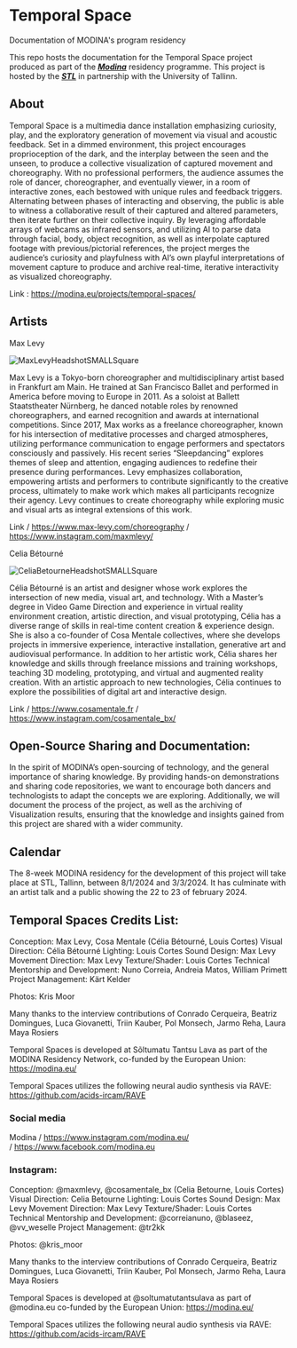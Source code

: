 # Temporal Space
Documentation of MODINA's program residency

This repo hosts the documentation for the Temporal Space project produced as part of the ***[Modina](https://modina.eu/about/)*** residency programme. This project is hosted by the ***[STL](https://www.stl.ee/)*** in partnership with the University of Tallinn.


## About

Temporal Space is a multimedia dance installation emphasizing curiosity, play, and the exploratory generation of movement via visual and acoustic feedback. Set in a dimmed environment, this project encourages proprioception of the dark, and the interplay between the seen and the unseen, to produce a collective visualization of captured movement and choreography. With no professional performers, the audience assumes the role of dancer, choreographer, and eventually viewer, in a room of interactive zones, each bestowed with unique rules and feedback triggers. Alternating between phases of interacting and observing, the public is able to witness a collaborative result of their captured and altered parameters, then iterate further on their collective inquiry. By leveraging affordable arrays of webcams as infrared sensors, and utilizing AI to parse data through facial, body, object recognition, as well as interpolate captured footage with previous/pictorial references, the project merges the audience’s curiosity and playfulness with AI’s own playful interpretations of movement capture to produce and archive real-time, iterative interactivity as visualized choreography. 

Link : <https://modina.eu/projects/temporal-spaces/> 

## Artists
Max Levy

![MaxLevyHeadshotSMALLSquare](https://github.com/Cosamentale/TemporalSpace_Documentation/assets/83541800/d5f39492-e0dc-4738-bd4a-76dc2620555c)

Max Levy is a Tokyo-born choreographer and multidisciplinary artist based in Frankfurt am Main. He trained at San Francisco Ballet and performed in America before moving to Europe in 2011. As a soloist at Ballett Staatstheater Nürnberg, he danced notable roles by renowned choreographers, and earned recognition and awards at international competitions. Since 2017, Max works as a freelance choreographer, known for his intersection of meditative processes and charged atmospheres, utilizing performance communication to engage performers and spectators consciously and passively. His recent series “Sleepdancing” explores themes of sleep and attention, engaging audiences to redefine their presence during performances. Levy emphasizes collaboration, empowering artists and performers to contribute significantly to the creative process, ultimately to make work which makes all participants recognize their agency. Levy continues to create choreography while exploring music and visual arts as integral extensions of this work.

Link / <https://www.max-levy.com/choreography> 
/ <https://www.instagram.com/maxmlevy/>

Celia Bétourné

![CeliaBetourneHeadshotSMALLSquare](https://github.com/Cosamentale/TemporalSpace_Documentation/assets/83541800/4e6260cd-2e75-47c5-9886-9a83704d56c2)

Célia Bétourné is an artist and designer whose work explores the intersection of new media, visual art, and technology. With a Master’s degree in Video Game Direction and experience in virtual reality environment creation, artistic direction, and visual prototyping, Célia has a diverse range of skills in real-time content creation & experience design. She is also a co-founder of Cosa Mentale collectives, where she develops projects in immersive experience, interactive installation, generative art and audiovisual performance. In addition to her artistic work, Célia shares her knowledge and skills through freelance missions and training workshops, teaching 3D modeling, prototyping, and virtual and augmented reality creation. With an artistic approach to new technologies, Célia continues to explore the possibilities of digital art and interactive design.

Link / <https://www.cosamentale.fr>
 / <https://www.instagram.com/cosamentale_bx/>

## Open-Source Sharing and Documentation:
In the spirit of MODINA’s open-sourcing of technology, and the general importance of sharing knowledge. By providing hands-on demonstrations and sharing code repositories, we want to encourage both dancers and technologists to adapt the concepts we are exploring. Additionally, we will document the process of the project, as well as the archiving of Visualization results, ensuring that the knowledge and insights gained from this project are shared with a wider community.

## Calendar
The 8-week MODINA residency for the development of this project will take place at STL, Tallinn, between 8/1/2024 and 3/3/2024. It has culminate with an artist talk and a public showing the 22 to 23 of february 2024.

## Temporal Spaces Credits List:

Conception: Max Levy, Cosa Mentale (Célia Bétourné, Louis Cortes)
Visual Direction: Célia Bétourné
Lighting: Louis Cortes
Sound Design: Max Levy
Movement Direction: Max Levy
Texture/Shader: Louis Cortes
Technical Mentorship and Development: Nuno Correia, Andreia Matos, William Primett
Project Management: Kärt Kelder

Photos: Kris Moor

Many thanks to the interview contributions of Conrado Cerqueira, Beatriz Domingues, Luca Giovanetti, Triin Kauber, Pol Monsech, Jarmo Reha, Laura Maya Rosiers

Temporal Spaces is developed at Sõltumatu Tantsu Lava as part of the MODINA Residency Network, co-funded by the European Union: https://modina.eu/

Temporal Spaces utilizes the following neural audio synthesis via RAVE: https://github.com/acids-ircam/RAVE

### Social media
Modina     / <https://www.instagram.com/modina.eu/>
<br>           / <https://www.facebook.com/modina.eu>
### Instagram:
Conception: @maxmlevy, @cosamentale_bx (Celia Betourne, Louis Cortes)
Visual Direction: Celia Betourne
Lighting: Louis Cortes
Sound Design: Max Levy
Movement Direction: Max Levy
Texture/Shader: Louis Cortes
Technical Mentorship and Development: @correianuno, @blaseez, @vv_weselle
Project Management: @tr2kk

Photos: @kris_moor

Many thanks to the interview contributions of Conrado Cerqueira, Beatriz Domingues, Luca Giovanetti, Triin Kauber, Pol Monsech, Jarmo Reha, Laura Maya Rosiers

Temporal Spaces is developed at @soltumatutantsulava as part of @modina.eu co-funded by the European Union: https://modina.eu/

Temporal Spaces utilizes the following neural audio synthesis via RAVE: https://github.com/acids-ircam/RAVE
